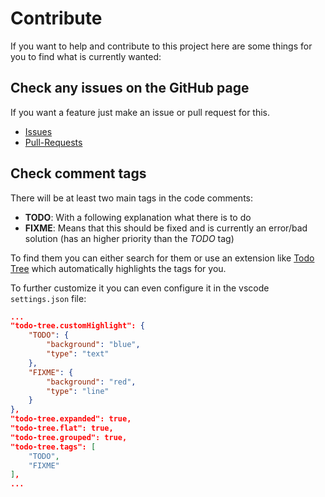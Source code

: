 # Contribute

If you want to help and contribute to this project here are some things for you to find what is currently wanted:

## Check any issues on the GitHub page

If you want a feature just make an issue or pull request for this.

- [Issues](https://github.com/AnonymerNiklasistanonym/IliasBuddyDesktop/issues)
- [Pull-Requests](https://github.com/AnonymerNiklasistanonym/IliasBuddyDesktop/pulls)

## Check comment tags

There will be at least two main tags in the code comments:

- **TODO**: With a following explanation what there is to do
- **FIXME**: Means that this should be fixed and is currently an error/bad solution (has an higher priority than the *TODO* tag)

To find them you can either search for them or use an extension like [Todo Tree](https://marketplace.visualstudio.com/items?itemName=Gruntfuggly.todo-tree) which automatically highlights the tags for you.

To further customize it you can even configure it in the vscode `settings.json` file:

```json
...
"todo-tree.customHighlight": {
    "TODO": {
        "background": "blue",
        "type": "text"
    },
    "FIXME": {
        "background": "red",
        "type": "line"
    }
},
"todo-tree.expanded": true,
"todo-tree.flat": true,
"todo-tree.grouped": true,
"todo-tree.tags": [
    "TODO",
    "FIXME"
],
...
```
